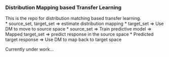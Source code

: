 ### Distribution Mapping based Transfer Learning

This is the repo for distribution matching based transfer learning.  
    * source_set, target_set => estimate distribution mapping
    * target_set => Use DM to move to source space
    * source_set => Train predictive model => Mapped target_set => predict response in the source space
    * Predicted target response => Use DM to map back to target space

Currently under work...